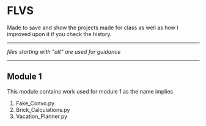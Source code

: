 # FLVS

Made to save and show the projects made for class as well as how I improved upon it if you check the history.

---

*files starting with "alt" are used for guidance*

---

## Module 1

This module contains work used for module 1 as the name implies
1. Fake_Convo.py
2. Brick_Calculations.py
3. Vacation_Planner.py
